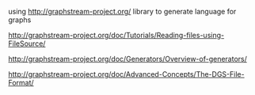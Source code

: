 using http://graphstream-project.org/ library to generate language for graphs

http://graphstream-project.org/doc/Tutorials/Reading-files-using-FileSource/

http://graphstream-project.org/doc/Generators/Overview-of-generators/

http://graphstream-project.org/doc/Advanced-Concepts/The-DGS-File-Format/
